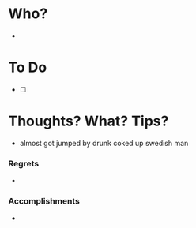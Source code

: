 # Who?
- 

# To Do
- [ ] 

# Thoughts? What? Tips?
- almost got jumped by drunk coked up swedish man

### Regrets
- 

### Accomplishments
- 
